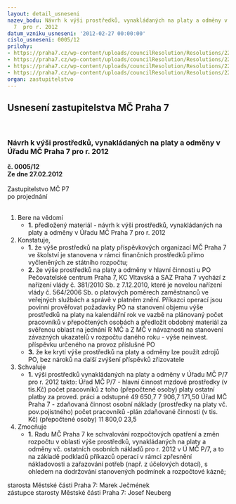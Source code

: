 ```yaml
---
layout: detail_usneseni
nazev_bodu: Návrh k výši prostředků, vynakládaných na platy a odměny v Úřadu MČ Praha
  7  pro r. 2012
datum_vzniku_usneseni: '2012-02-27 00:00:00'
cislo_usneseni: 0005/12
prilohy:
- https://praha7.cz/wp-content/uploads/councilResolution/Resolutions/22189/1-12-(1)p%c5%99%c3%adloha0001.pdf
- https://praha7.cz/wp-content/uploads/councilResolution/Resolutions/22189/1-12-(2)p%c5%99%c3%adloha0001.pdf
- https://praha7.cz/wp-content/uploads/councilResolution/Resolutions/22189/1-12-(3)p%c5%99%c3%adloha0001.pdf
- https://praha7.cz/wp-content/uploads/councilResolution/Resolutions/22189/1-12-usneseni0099_12r.doc
organ: zastupitelstvo
---
```

<div id="ucUsn_pList" class="usn">
	<span><h2>Usnesení zastupitelstva MČ Praha 7 </h2>
<br></span><div class="standBody">
<span><h3>Návrh k výši prostředků, vynakládaných na platy a odměny v Úřadu MČ Praha 7  pro r. 2012</h3></span><div class="center">
		<strong>č. 0005/12</strong><br>
	</div>
<div class="center">
		<strong>Ze dne 27.02.2012</strong><br><br>
	</div>Zastupitelstvo MČ P7<br> po projednání<br><br><ol>
<li>Bere na vědomí<ul><li>
<strong>1.</strong> předložený materiál - návrh k výši prostředků, vynakládaných na platy a odměny v Úřadu MČ Praha 7  pro r. 2012</li></ul>
</li>
<li>Konstatuje,<ul>
<li>
<strong>1.</strong> že výše prostředků na platy příspěvkových organizací MČ Praha 7 ve školství je stanovena  v rámci finančních prostředků přímo  vyčleněných ze státního rozpočtu;</li>
<li>
<strong>2.</strong> že výše prostředků na platy a odměny  v hlavní činnosti u PO Pečovatelské centrum Praha 7, KC Vltavská a SAZ Praha 7 vychází z  nařízení vlády č. 381/2010 Sb. z 7.12.2010, které je novelou nařízení vlády č. 564/2006 Sb. o platových poměrech zaměstnanců ve veřejných službách a správě v platném znění.  Příkazci operací jsou povinni prověřovat požadavky PO na stanovení objemu výše prostředků na platy na kalendářní  rok ve vazbě na plánovaný počet pracovníků v přepočtených osobách a předložit obdobný materiál za svěřenou oblast na jednání R MČ  a Z MČ v návaznosti na stanovení závazných ukazatelů v rozpočtu daného roku - výše neinvest. příspěvku určeného na provoz příslušné PO</li>
<li>
<strong>3.</strong> že ke krytí výše prostředků na platy a odměny lze použít zdrojů PO, bez nároků na další zvýšení příspěvků  zřizovatele    </li>
</ul>
</li>
<li>Schvaluje<ul><li>
<strong>1.</strong> výši prostředků vynakládaných na platy a odměny v Úřadu MČ P/7 pro r. 2012 takto:                                                                                                                            Úřad MČ P/7 - hlavní činnost                                                                                          mzdové prostředky (v tis.Kč)	                                                počet pracovníků                 z toho	                                                                            (přepočtené osoby) platy	            ostatní platby za proved. práci a odstupné                                         49 650,7	                                             7 906,7	                                 171,50                   Úřad MČ Praha 7 - zdaňovaná činnost                                                                                            osobní náklady (prostředky na platy vč. pov.pojistného)        počet pracovníků                                         -plán zdaňované činnosti (v tis. Kč)                                        (přepočtené osoby) 11 800,0                                                                                                 23,5	</li></ul>
</li>
<li>Zmocňuje<ul><li>
<strong>1.</strong> Radu MČ Praha 7 ke schvalování rozpočtových opatření a změn rozpočtu v oblasti výše prostředků, vynakládaných na platy a odměny vč. ostatních osobních nákladů pro r. 2012 v Ú MČ P/7, a to  na základě podkladů příkazců operací v rámci zpřesnění nákladovosti a zařazování potřeb (např. z účelových dotací), s ohledem na dodržování stanovených podmínek a rozpočtové kázně;</li></ul>
</li>
</ol>starosta Městské části Praha 7: Marek Ječmének<br>zástupce starosty Městské části Praha 7: Josef Neuberg
</div>
</div>